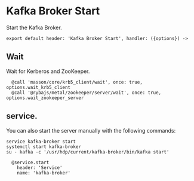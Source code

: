 
# Kafka Broker Start

Start the Kafka Broker.

    export default header: 'Kafka Broker Start', handler: ({options}) ->

## Wait

Wait for Kerberos and ZooKeeper.

      @call 'masson/core/krb5_client/wait', once: true, options.wait_krb5_client
      @call '@rybajs/metal/zookeeper/server/wait', once: true, options.wait_zookeeper_server

## service.

You can also start the server manually with the following commands:

```
service kafka-broker start
systemctl start kafka-broker
su - kafka -c '/usr/hdp/current/kafka-broker/bin/kafka start'
```

      @service.start
        header: 'Service'
        name: 'kafka-broker'
